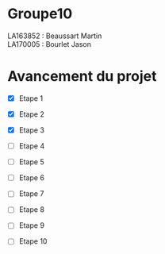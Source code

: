 # Groupe10

LA163852 : Beaussart Martin  
LA170005 : Bourlet Jason



# Avancement du projet

-[X] Etape 1  
-[X] Etape 2  
-[X] Etape 3  
-[ ] Etape 4  
-[ ] Etape 5  
-[ ] Etape 6  
-[ ] Etape 7  
-[ ] Etape 8  
-[ ] Etape 9  
-[ ] Etape 10  






